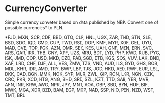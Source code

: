 # CurrencyConverter
Simple currency conveter based on data published by NBP. Convert one of possible currencies* to PLN.

*FJD, MXN, SCR, CDF, BBD, GTQ, CLP, HNL, UGX, ZAR, TND, STN, SLE, BSD, SDG, IQD, GMD, CUP, TWD, RSD, DOP, KMF, MYR, XOF, GEL, UYU, MAD, CVE, TOP, PGK, AZN, OMR, SEK, KES, UAH, GNF, MZN, ERN, SVC, ARS, QAR, IRR, THB, CNY, XPF, UZS, MRU, BDT, LYD, PHP, KWD, RUB, PYG, ISK, JMD, COP, USD, MKD, DZD, PAB, SGD, ETB, KGS, SOS, VUV, LAK, BND, XAF, LRD, CHF, DJF, ALL, VES, ZMW, TZS, VND, AUD, ILS, GYD, GHS, BOB, MDL, KHR, IDR, AMD, TRY, BWP, LBP, TJS, JOD, HKD, AED, RWF, EUR, LSL, DKK, CAD, BGN, MMK, NOK, SYP, MUR, ZWL, GIP, RON, LKR, NGN, CZK, CRC, PKR, XCD, HTG, ANG, BHD, SRD, SZL, KZT, TTD, SAR, YER, MVR, AFN, INR, KRW, AWG, NPR, JPY, MNT, AOA, GBP, SBD, BYN, HUF, BIF, MWK, MGA, XDR, BZD, BAM, EGP, MOP, NAD, SSP, NIO, PEN, NZD, WST, TMT, BRL
